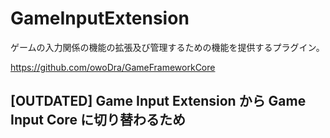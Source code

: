 # GameInputExtension
ゲームの入力関係の機能の拡張及び管理するための機能を提供するプラグイン。

https://github.com/owoDra/GameFrameworkCore

## [OUTDATED] Game Input Extension から Game Input Core に切り替わるため
